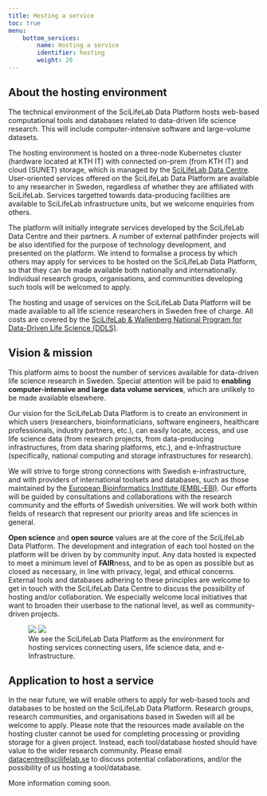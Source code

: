 ```yaml
---
title: Hosting a service
toc: true
menu:
    bottom_services:
        name: Hosting a service
        identifier: hosting
        weight: 20
---
```


## About the hosting environment

The technical environment of the SciLifeLab Data Platform hosts web-based computational tools and databases related to data-driven life science research. This will include computer-intensive software and large-volume datasets.

The hosting environment is hosted on a three-node Kubernetes cluster (hardware located at KTH IT) with connected on-prem (from KTH IT) and cloud (SUNET) storage, which is managed by the [SciLifeLab Data Centre](https://scilifelab.se/data). User-oriented services offered on the SciLifeLab Data Platform are available to any researcher in Sweden, regardless of whether they are affiliated with SciLifeLab. Services targetted towards data-producing facilities are available to SciLifeLab infrastructure units, but we welcome enquiries from others.

The platform will initially integrate services developed by the SciLifeLab Data Centre and their partners. A number of external pathfinder projects will be also identified for the purpose of technology development, and presented on the platform. We intend to formalise a process by which others may apply for services to be hosted on the SciLifeLab Data Platform, so that they can be made available both nationally and internationally. Individual research groups, organisations, and communities developing such tools will be welcomed to apply.

The hosting and usage of services on the SciLifeLab Data Platform will be made available to all life science researchers in Sweden free of charge. All costs are covered by the [SciLifeLab & Wallenberg National Program for Data-Driven Life Science (DDLS)](https://www.scilifelab.se/data-driven).

## Vision & mission

This platform aims to boost the number of services available for data-driven life science research in Sweden. Special attention will be paid to **enabling computer-intensive and large data volume services**, which are unlikely to be made available elsewhere.

Our vision for the SciLifeLab Data Platform is to create an environment in which users (researchers, bioinformaticians, software engineers, healthcare professionals, industry partners, etc.), can easily locate, access, and use life science data (from research projects, from data-producing infrastructures, from data sharing platforms, etc.), and e-Infrastructure (specifically, national computing and storage infrastructures for research).

We will strive to forge strong connections with Swedish e-infrastructure, and with providers of international toolsets and databases, such as those maintained by the [European Bioinformatics Institute (EMBL-EBI)](https://www.ebi.ac.uk/). Our efforts will be guided by consultations and collaborations with the research community and the efforts of Swedish universities. We will work both within fields of research that represent our priority areas and life sciences in general.

**Open science** and **open source** values are at the core of the SciLifeLab Data Platform. The development and integration of each tool hosted on the platform will be driven by by community input. Any data hosted is expected to meet a minimum level of **FAIR**ness, and to be as open as possible but as closed as necessary, in line with privacy, legal, and ethical concerns. External tools and databases adhering to these principles are welcome to get in touch with the SciLifeLab Data Centre to discuss the possibility of hosting and/or collaboration. We especially welcome local initiatives that want to broaden their userbase to the national level, as well as community-driven projects.

<figure class="my-3 figure w-100 text-center">
  <img src="/img/misc/users_data_einfra_illustration.png" class="figure-img img-fluid w-75 d-none d-xl-inline">
  <img src="/img/misc/users_data_einfra_illustration.png" class="figure-img img-fluid w-100 d-xl-none">
  <figcaption class="figure-caption">We see the SciLifeLab Data Platform as the environment for hosting services connecting users, life science data, and e-Infrastructure.</figcaption>
</figure>

## Application to host a service

In the near future, we will enable others to apply for web-based tools and databases to be hosted on the SciLifeLab Data Platform. Research groups, research communities, and organisations based in Sweden will all be welcome to apply. Please note that the resources made available on the hosting cluster cannot be used for completing processing or providing storage for a given project. Instead, each tool/database hosted should have value to the wider research community. Please email [datacentre@scilifelab.se](mailto:datacentre@scilifelab.se) to discuss potential collaborations, and/or the possibility of us hosting a tool/database.

<div class="card">
  <div class="card-body">
    <i class="bi bi-info-square"></i> More information coming soon.
  </div>
</div>
